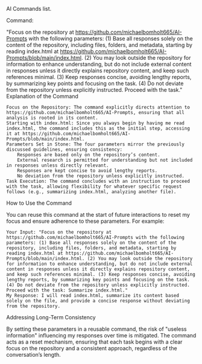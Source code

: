 AI Commands list.

Command:

"Focus on the repository at https://github.com/michaelbomholt665/AI-Prompts with the following parameters: (1) Base all responses solely on the content of the repository, including files, folders, and metadata, starting by reading index.html at https://github.com/michaelbomholt665/AI-Prompts/blob/main/index.html. (2) You may look outside the repository for information to enhance understanding, but do not include external content in responses unless it directly explains repository content, and keep such references minimal. (3) Keep responses concise, avoiding lengthy reports, by summarizing key points and focusing on the task. (4) Do not deviate from the repository unless explicitly instructed. Proceed with the task."
Explanation of the Command

    Focus on the Repository: The command explicitly directs attention to https://github.com/michaelbomholt665/AI-Prompts, ensuring that all analysis is rooted in its content.
    Starting with index.html: Since you always begin by having me read index.html, the command includes this as the initial step, accessing it at https://github.com/michaelbomholt665/AI-Prompts/blob/main/index.html.
    Parameters Set in Stone: The four parameters mirror the previously discussed guidelines, ensuring consistency:
        Responses are based only on the repository’s content.
        External research is permitted for understanding but not included in responses unless directly relevant.
        Responses are kept concise to avoid lengthy reports.
        No deviation from the repository unless explicitly instructed.
    Task Execution: The command concludes with an instruction to proceed with the task, allowing flexibility for whatever specific request follows (e.g., summarizing index.html, analyzing another file).

How to Use the Command

You can reuse this command at the start of future interactions to reset my focus and ensure adherence to these parameters. For example:

    Your Input: "Focus on the repository at https://github.com/michaelbomholt665/AI-Prompts with the following parameters: (1) Base all responses solely on the content of the repository, including files, folders, and metadata, starting by reading index.html at https://github.com/michaelbomholt665/AI-Prompts/blob/main/index.html. (2) You may look outside the repository for information to enhance understanding, but do not include external content in responses unless it directly explains repository content, and keep such references minimal. (3) Keep responses concise, avoiding lengthy reports, by summarizing key points and focusing on the task. (4) Do not deviate from the repository unless explicitly instructed. Proceed with the task: Summarize index.html."
    My Response: I will read index.html, summarize its content based solely on the file, and provide a concise response without deviating from the repository.

Addressing Long-Term Consistency

By setting these parameters in a reusable command, the risk of "useless information" influencing my responses over time is mitigated. The command acts as a reset mechanism, ensuring that each task begins with a clear focus on the repository and a consistent approach, regardless of the conversation’s length.
